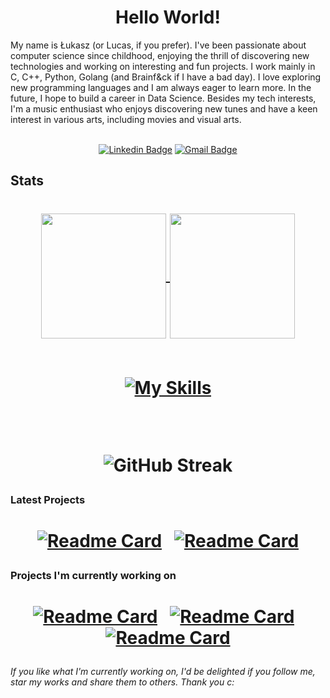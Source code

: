 <h1 align="center">Hello World!</h1>
My name is Łukasz (or Lucas, if you prefer). I've been passionate about computer science since childhood, enjoying the thrill of discovering new technologies and working on interesting and fun projects. I work mainly in C, C++, Python, Golang (and Brainf&ck if I have a bad day). I love exploring new programming languages and I am always eager to learn more. In the future, I hope to build a career in Data Science.
Besides my tech interests, I'm a music enthusiast who enjoys discovering new tunes and have a keen interest in various arts, including movies and visual arts.


<div align="center">
<br>
  
  [![Linkedin Badge](https://img.shields.io/badge/-Klus3kk-blue?style=flat-square&logo=Linkedin&logoColor=white&link=https://www.linkedin.com/in/łukasz-bielaszewski-b583072a7/)](https://www.linkedin.com/in/łukasz-bielaszewski-b583072a7/)
  [![Gmail Badge](https://img.shields.io/badge/-lukaszbielaszewskibiz@gmail.com-990000?style=flat-square&logo=Gmail&logoColor=white&link=mailto:sy@mangotree.dev)](mailto:lukaszbielaszewskibiz@gmail.com)
  
</div>

## Stats
<h1 align="center"><a href="https://github.com/Klus3kk/github-readme-stats">
  <img height=200 align="center" src="https://github-readme-stats.vercel.app/api?username=Klus3kk&theme=tokyonight&hide=issues,contribs,prs" />
</a>
<a href="https://github.com/Klus3kk/convoychat">
  <img height=200 align="center" src="https://github-readme-stats.vercel.app/api/top-langs?username=Klus3kk&layout=compact&langs_count=8&card_width=320&theme=tokyonight" />
</a>
  <br><br>
  
  [![My Skills](https://skillicons.dev/icons?i=ableton,ae,ai,anaconda,androidstudio,arch,arduino,aws,azure,bash,blender,c,cs,cpp,cmake,css,dart,discord,docker,dotnet,dynamodb,eclipse,emacs,figma,flask,flutter,gcp,git,github,go,haskell,html,idea,java,js,kali,kotlin,latex,linux,matlab,md,mint,nextjs,nodejs,npm,opencv,pycharm,pnpm,postgres,powershell,pr,ps,py,pytorch,r,react,regex,ruby,rust,sklearn,spring,svg,tailwind,tensorflow,ts,ubuntu,unity,unreal,v,vim,visualstudio,vscode,windows,xd,yarn)](https://skillicons.dev)

<br>

![GitHub Streak](https://github-readme-streak-stats.herokuapp.com/?user=Klus3kk&theme=dark&count_private=true&bg_color=0d1116&title_color=ce09ec&text_color=a4aacb&icon_color=007ec6)
</h1> 

### Latest Projects
<h1 align="center"><a href="https://github.com/Klus3kk/github-readme-stats">
  
[![Readme Card](https://github-readme-stats.vercel.app/api/pin/?username=Klus3kk&repo=animal&bg_color=0d1116&title_color=325aa8&text_color=a4aacb&icon_color=007ec6)](https://github.com/Klus3kk/animal.git) &nbsp; 
[![Readme Card](https://github-readme-stats.vercel.app/api/pin/?username=Klus3kk&repo=boxsounds&bg_color=0d1116&title_color=325aa8&text_color=a4aacb&icon_color=007ec6)](https://github.com/Klus3kk/boxsounds.git)  

### Projects I'm currently working on
<h1 align="center"><a href="https://github.com/Klus3kk/github-readme-stats">

[![Readme Card](https://github-readme-stats.vercel.app/api/pin/?username=Klus3kk&repo=melodyos&bg_color=0d1116&title_color=325aa8&text_color=a4aacb&icon_color=007ec6)](https://github.com/Klus3kk/melodyos.git) &nbsp; 
[![Readme Card](https://github-readme-stats.vercel.app/api/pin/?username=Klus3kk&repo=harmonyflow&bg_color=0d1116&title_color=325aa8&text_color=a4aacb&icon_color=007ec6)](https://github.com/Klus3kk/harmonyflow.git) &nbsp;
[![Readme Card](https://github-readme-stats.vercel.app/api/pin/?username=Klus3kk&repo=Note-Stream&bg_color=0d1116&title_color=325aa8&text_color=a4aacb&icon_color=007ec6)](https://github.com/Klus3kk/Note-Stream.git)


</h1>

###### If you like what I'm currently working on, I'd be delighted if you follow me, star my works and share them to others. Thank you c:
